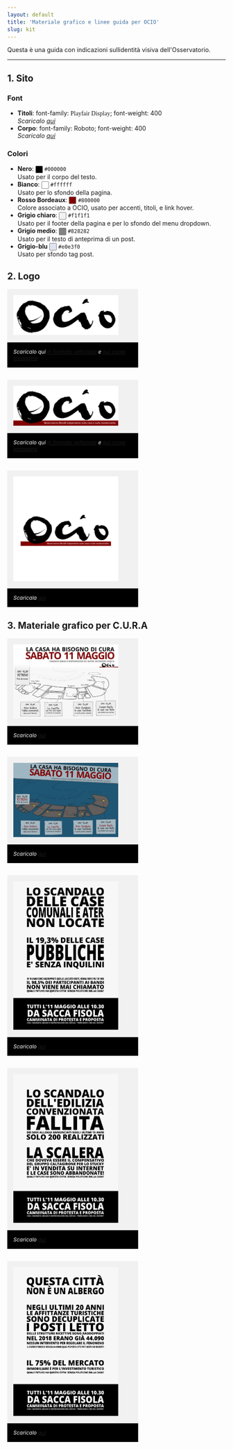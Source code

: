 ```yaml
---
layout: default
title: 'Materiale grafico e linee guida per OCIO'
slug: kit
---
```

Questa è una guida con indicazioni sullidentità visiva dell'Osservatorio.

---- 

## 1. Sito

### Font

- **Titoli**: font-family: <span style = "font-family: Playfair Display;">Playfair Display</span>; font-weight: 400<br>*Scaricalo [qui](https://fonts.google.com/specimen/Playfair+Display)*
- **Corpo**: font-family: Roboto; font-weight: 400<br>*Scaricalo [qui](https://fonts.google.com/specimen/Roboto)*


### Colori

- **Nero**: <span style="width: 15px; height: 15px; margin:auto; display: inline-block; border: 1px solid gray; vertical-align: middle; border-radius: 2px; background: #000000"></span> `#000000`<br>Usato per il corpo del testo.
- **Bianco**: <span style="width: 15px; height: 15px; margin:auto; display: inline-block; border: 1px solid gray; vertical-align: middle; border-radius: 2px; background: #ffffff"></span> `#ffffff`<br>Usato per lo sfondo della pagina.
- **Rosso Bordeaux**: <span style="width: 15px; height: 15px; margin:auto; display: inline-block; border: 1px solid gray; vertical-align: middle; border-radius: 2px; background: #800000"></span> `#800000`<br>Colore associato a OCIO, usato per accenti, titoli, e link hover.
- **Grigio chiaro**: <span style="width: 15px; height: 15px; margin:auto; display: inline-block; border: 1px solid gray; vertical-align: middle; border-radius: 2px; background: #f1f1f1"></span> `#f1f1f1`<br>Usato per il footer della pagina e per lo sfondo del menu dropdown.
- **Grigio medio**: <span style="width: 15px; height: 15px; margin:auto; display: inline-block; border: 1px solid gray; vertical-align: middle; border-radius: 2px; background: #828282"></span> `#828282`<br>Usato per il testo di anteprima di un post.
- **Grigio-blu** <span style="width: 15px; height: 15px; margin:auto; display: inline-block; border: 1px solid gray; vertical-align: middle; border-radius: 2px; background: #E0E3F0"></span> `#e0e3f0`<br>Usato per sfondo tag post.

## 2. Logo

<div style="margin-bottom: 2em; max-width:60%; background-color:#f1f1f1">
  <img src="/img/logo.png" style="max-width:80%;padding:1em">
  <div style="background-color: black; color: white; padding: 1em;">
    <p style="color: white;margin:0; font-size:12px;"><em><i class="fa fa-caret-right" aria-hidden="true"></i> Scaricalo qui <a href="/img/logo.svg" download>in formato vettoriale</a> e <a href="/img/logo.png" download>qui come immagine</a></em></p>
 </div>
</div>   
 
<div style="margin-bottom: 2em; max-width:60%; background-color:#f1f1f1">
  <img src="/img/banner.png" style="max-width:80%;padding:1em">
  <div style="background-color: black; color: white; padding: 1em;">
    <p style="color: white;margin:0; font-size:12px;"><em><i class="fa fa-caret-right" aria-hidden="true"></i> Scaricalo qui <a href="/img/banner.svg" download>in formato vettoriale</a> e <a href="/img/banner.png" download>qui come immagine</a></em></p>
 </div>
</div>  

<div style="margin-bottom: 2em; max-width:60%; background-color:#f1f1f1">
  <img src="/img/profilo-facebook.png" style="max-width:80%;padding:1em">
  <div style="background-color: black; color: white; padding: 1em;">
    <p style="color: white;margin:0; font-size:12px;"><em><i class="fa fa-caret-right" aria-hidden="true"></i> Scaricala <a href="/img/profilo-facebook.png" download>qui</a></em></p>
 </div>
</div>

## 3. Materiale grafico per C.U.R.A

<div style="margin-bottom: 2em; max-width:60%; background-color:#f1f1f1">
  <img src="/img/cura-mappa.jpeg" style="max-width:80%;padding:1em">
  <div style="background-color: black; color: white; padding: 1em;">
    <p style="color: white;margin:0; font-size:12px;"><em><i class="fa fa-caret-right" aria-hidden="true"></i> Scaricalo <a href="/img/cura-mappa.jpeg" download>qui</a></em></p>
 </div>
</div>


<div style="margin-bottom: 2em; max-width:60%; background-color:#f1f1f1">
  <img src="/img/cura-mappa-color.jpg" style="max-width:80%;padding:1em">
  <div style="background-color: black; color: white; padding: 1em;">
    <p style="color: white;margin:0; font-size:12px;"><em><i class="fa fa-caret-right" aria-hidden="true"></i> Scaricalo <a href="/img/cura-mappa-color.jpg" download>qui</a></em></p>
 </div>
</div>  



<div style="margin-bottom: 2em; max-width:60%; background-color:#f1f1f1">
  <img src="/img/cura-volantino1.jpeg" style="max-width:80%;padding:1em">
  <div style="background-color: black; color: white; padding: 1em;">
    <p style="color: white;margin:0; font-size:12px;"><em><i class="fa fa-caret-right" aria-hidden="true"></i> Scaricalo <a href="/img/cura-volantino1.jpeg" download>qui</a></em></p>
 </div>
</div>  

<div style="margin-bottom: 2em; max-width:60%; background-color:#f1f1f1">
  <img src="/img/cura-volantino2.jpeg" style="max-width:80%;padding:1em">
  <div style="background-color: black; color: white; padding: 1em;">
    <p style="color: white;margin:0; font-size:12px;"><em><i class="fa fa-caret-right" aria-hidden="true"></i> Scaricalo <a href="/img/cura-volantino2.jpeg" download>qui</a></em></p>
 </div>
</div>  

<div style="margin-bottom: 2em; max-width:60%; background-color:#f1f1f1">
  <img src="/img/cura-volantino3.jpeg" style="max-width:80%;padding:1em">
  <div style="background-color: black; color: white; padding: 1em;">
    <p style="color: white;margin:0; font-size:12px;"><em><i class="fa fa-caret-right" aria-hidden="true"></i> Scaricalo <a href="/img/cura-volantino3.jpeg" download>qui</a></em></p>
 </div>
</div>  


